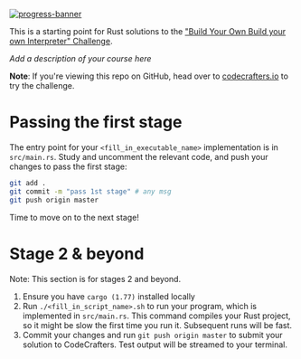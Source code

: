 [![progress-banner](https://backend.codecrafters.io/progress/interpreter/77eb4613-bf54-4abd-a1af-741da5aada50)](https://app.codecrafters.io/users/codecrafters-bot?r=2qF)

This is a starting point for Rust solutions to the
["Build Your Own Build your own Interpreter" Challenge](https://app.codecrafters.io/courses/interpreter/overview).

_Add a description of your course here_

**Note**: If you're viewing this repo on GitHub, head over to
[codecrafters.io](https://codecrafters.io) to try the challenge.

# Passing the first stage

The entry point for your `<fill_in_executable_name>` implementation is in
`src/main.rs`. Study and uncomment the relevant code, and push your changes to
pass the first stage:

```sh
git add .
git commit -m "pass 1st stage" # any msg
git push origin master
```

Time to move on to the next stage!

# Stage 2 & beyond

Note: This section is for stages 2 and beyond.

1. Ensure you have `cargo (1.77)` installed locally
1. Run `./<fill_in_script_name>.sh` to run your program, which is implemented in
   `src/main.rs`. This command compiles your Rust project, so it might be slow
   the first time you run it. Subsequent runs will be fast.
1. Commit your changes and run `git push origin master` to submit your solution
   to CodeCrafters. Test output will be streamed to your terminal.
